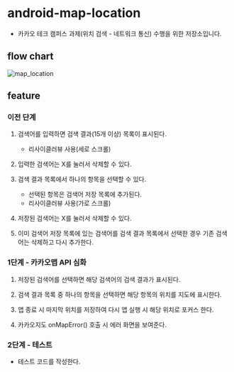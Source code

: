 # android-map-location

- 카카오 테크 캠퍼스 과제(위치 검색 - 네트워크 통신) 수행을 위한 저장소입니다.

## flow chart

![map_location](https://github.com/user-attachments/assets/05e64aed-bcc6-4a3f-9a08-9bb5d2377702)

## feature

### 이전 단계

1. 검색어를 입력하면 검색 결과(15개 이상) 목록이 표시된다.
    - 리사이클러뷰 사용(세로 스크롤)

2. 입력한 검색어는 X를 눌러서 삭제할 수 있다.

3. 검색 결과 목록에서 하나의 항목을 선택할 수 있다.
    - 선택된 항목은 검색어 저장 목록에 추가된다.
    - 리사이클러뷰 사용(가로 스크롤)

4. 저장된 검색어는 X를 눌러서 삭제할 수 있다.

5. 이미 검색어 저장 목록에 있는 검색어를 검색 결과 목록에서 선택한 경우 기존 검색어는 삭제하고 다시 추가한다.

### 1단계 - 카카오맵 API 심화

1. 저장된 검색어를 선택하면 해당 검색어의 검색 결과가 표시된다.

2. 검색 결과 목록 중 하나의 항목을 선택하면 해당 항목의 위치를 지도에 표시한다.

3. 앱 종료 시 마지막 위치를 저장하여 다시 앱 실행 시 해당 위치로 포커스 한다.

4. 카카오지도 onMapError() 호출 시 에러 화면을 보여준다.

### 2단계 - 테스트

- 테스트 코드를 작성한다.
